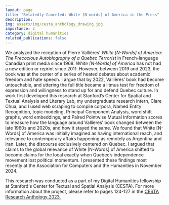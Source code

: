 ```yaml
---
layout: page
title: "Belatedly Canceled: White [N-words] of America in the Press"
description:
img: assets/img/cesta_anthology_drawing.jpg
importance: 2
category: digital humanities
related_publications: false
---
```


We analyzed the reception of Pierre Vallières’ _White [N-Words] of America: The Precocious Autobiography of a Quebec Terrorist_ in French-language Canadian print media since 1968. _White [N-Words] of America_ has not had a new edition or reprint since 2011. However, between 2019 and 2023, the book was at the center of a series of heated debates about academic freedom and hate speech. I argue that by 2022, Vallières’ book had become untouchable, and uttering the full title became a litmus test for freedom of expression and willingness to stand up for and defend Quebec culture. In work first developed this research at Stanford’s Center for Spatial and Textual Analysis and Literary Lab, my undergraduate research intern, Clare Chua, and I used web scraping to compile corpora, Named Entity Recognition, topic modeling, Principal Component Analysis, word shift graphs, word embeddings, and Paired Pointwise Mutual Information scores to measure how the language around Vallières’ book changed between the late 1960s and 2020s, and how it stayed the same. We found that White [N-Words] of America was initially imagined as having international reach, and relevance to contemporary affairs happening as remotely as Argentina and Iran. Later, the discourse exclusively centered on Quebec. I argued that claims to the global relevance of White [N-Words] of America shifted to become claims for the local exactly when Quebec’s independence movement lost political momentum. I presented these findings most recently at the Association for Computers and the Humanities in November 2024.

This research was conducted as a part of my Digital Humanities fellowship at Stanford's Center for Textual and Spatial Analysis (CESTA). For more information about the project, please refer to pages 124-127 in the [CESTA Research Anthology 2023.](https://drive.google.com/file/d/1cYnaGDLFWsdOEDwJ-hM95XNQqQvhuSZN/view)
